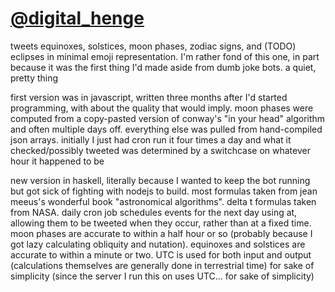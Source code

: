 [@digital_henge](https://twitter.com/digital_henge)
===

tweets equinoxes, solstices, moon phases, zodiac signs, and (TODO) eclipses in minimal emoji representation. I'm rather fond of this one, in part because it was the first thing I'd made aside from dumb joke bots. a quiet, pretty thing

first version was in javascript, written three months after I'd started programming, with about the quality that would imply. moon phases were computed from a copy-pasted version of conway's "in your head" algorithm and often multiple days off. everything else was pulled from hand-compiled json arrays. initially I just had cron run it four times a day and what it checked/possibly tweeted was determined by a switchcase on whatever hour it happened to be

new version in haskell, literally because I wanted to keep the bot running but got sick of fighting with nodejs to build. most formulas taken from jean meeus's wonderful book "astronomical algorithms". delta t formulas taken from NASA. daily cron job schedules events for the next day using at, allowing them to be tweeted when they occur, rather than at a fixed time. moon phases are accurate to within a half hour or so (probably because I got lazy calculating obliquity and nutation). equinoxes and solstices are accurate to within a minute or two. UTC is used for both input and output (calculations themselves are generally done in terrestrial time) for sake of simplicity (since the server I run this on uses UTC... for sake of simplicity)
